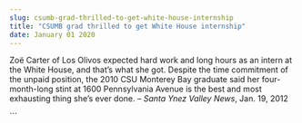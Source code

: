 ```yaml
---
slug: csumb-grad-thrilled-to-get-white-house-internship
title: "CSUMB grad thrilled to get White House internship"
date: January 01 2020
---
```


 
<p>
  Zoë Carter of Los Olivos expected hard work and long hours as an intern at the
  White House, and that’s what she got. Despite the time commitment of the
  unpaid position, the 2010 CSU Monterey Bay graduate said her four-month-long
  stint at 1600 Pennsylvania Avenue is the best and most exhausting thing she’s
  ever done. – <em>Santa Ynez Valley News</em>, Jan. 19, 2012
</p>
```
